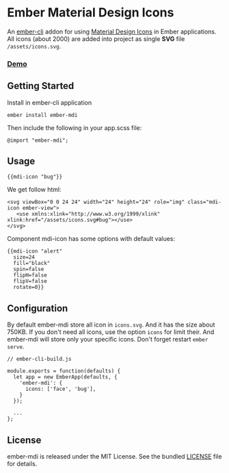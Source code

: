 # Ember Material Design Icons

An [ember-cli](http://www.ember-cli.com) addon for using [Material Design Icons](https://materialdesignicons.com/) in Ember applications. All icons (about 2000) are added into project as single **SVG** file `/assets/icons.svg`.

### [Demo](https://kaermorchen.github.io/ember-mdi/)

## Getting Started

Install in ember-cli application

```
ember install ember-mdi
```

Then include the following in your app.scss file:

```
@import "ember-mdi";
```

## Usage

```
{{mdi-icon "bug"}}
```

We get follow html:

```
<svg viewBox="0 0 24 24" width="24" height="24" role="img" class="mdi-icon ember-view">
   <use xmlns:xlink="http://www.w3.org/1999/xlink" xlink:href="/assets/icons.svg#bug"></use>
</svg>
```

Component mdi-icon has some options with default values: 

```
{{mdi-icon "alert" 
  size=24
  fill="black"
  spin=false 
  flipH=false 
  flipV=false 
  rotate=0}}
```

## Configuration
By default ember-mdi store all icon in `icons.svg`. And it has the size about 750KB. If you don't need all icons, use the option `icons` for limit their. And ember-mdi will store only your specific icons. Don't forget restart `ember serve`.

```
// ember-cli-build.js

module.exports = function(defaults) {
  let app = new EmberApp(defaults, {
    'ember-mdi': {
      icons: ['face', 'bug'],
    }
  });

  ...
};
```

## License
ember-mdi is released under the MIT License. See the bundled [LICENSE](LICENSE.md) file for details.
